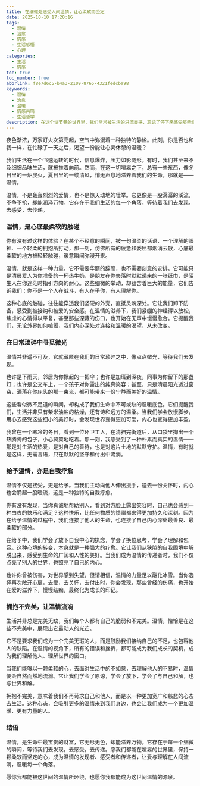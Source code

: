 ```yaml
---
title: 在细微处感受人间温情，让心柔软而坚定
date: 2025-10-10 17:20:16
tags:
  - 温情
  - 治愈
  - 情感
  - 生活感悟
  - 心理
categories:
  - 生活
  - 情感
toc: true
toc_number: true
abbrlink: f8e7d6c5-b4a3-2109-8765-4321fedcba98
keywords:
  - 温情
  - 治愈
  - 温暖
  - 情感共鸣
  - 生活哲学
description: 在这个快节奏的世界里，我们常常被生活的洪流裹挟，忘记了停下来感受那些细微而珍贵的温情。本文将带你一同探索，温情如何在日常琐碎中悄然绽放，它如何滋养我们的心灵，又如何让我们在给予与接受中，找到内心的平静与力量。愿我们都能成为温情的传递者，让爱与理解在人间流淌。
---
```


夜色渐浓，万家灯火次第亮起，空气中弥漫着一种独特的静谧。此刻，你是否也和我一样，在忙碌了一天之后，渴望一份能让心灵休憩的温暖？

我们生活在一个飞速运转的时代，信息爆炸，压力如影随形。有时，我们甚至来不及细细品味生活，就被推着向前。然而，在这一切喧嚣之下，总有一些东西，像冬日里的一炉炭火，夏日里的一缕清风，悄无声息地滋养着我们的生命，那就是——温情。

温情，不是轰轰烈烈的爱情，也不是惊天动地的壮举。它更像是一股潺潺的溪流，不争不抢，却能润泽万物。它存在于我们生活的每一个角落，等待着我们去发现，去感受，去传递。

### 温情，是心底最柔软的触碰

你有没有过这样的体验？在某个不经意的瞬间，被一句温柔的话语、一个理解的眼神、一个轻柔的拥抱所打动，那一刻，仿佛所有的疲惫和委屈都烟消云散，心底最柔软的地方被轻轻触碰，暖意瞬间弥漫开来。

温情，就是这样一种力量。它不需要华丽的辞藻，也不需要刻意的安排。它可能只是清晨爱人为你准备的一杯热牛奶，是朋友在你失落时默默递来的一张纸巾，是陌生人在你迷茫时指引方向的耐心。这些细微的举动，却蕴含着巨大的能量，它们告诉我们：你不是一个人在战斗，有人在乎你，有人理解你。

这种心底的触碰，往往能穿透我们坚硬的外壳，直抵灵魂深处。它让我们卸下防备，感受到被接纳和被爱的安全感。在温情的滋养下，我们紧绷的神经得以放松，焦虑的心情得以平复，甚至那些深藏的伤口，也开始在无声中慢慢愈合。它提醒我们，无论外界如何喧嚣，我们内心深处对连接和温暖的渴望，从未改变。

### 在日常琐碎中寻觅微光

温情并非遥不可及，它就藏匿在我们的日常琐碎之中，像点点微光，等待我们去发现。

也许是下雨天，邻居为你撑起的一把伞；也许是加班到深夜，同事为你留下的那盏灯；也许是公交车上，一个孩子对你露出的纯真笑容；甚至，只是清晨阳光透过窗帘，洒落在你床头的那一束光，都可能带来一份宁静而美好的温情。

这些看似微不足道的瞬间，却构成了我们生命中不可或缺的温暖底色。它们提醒我们，生活并非只有柴米油盐的枯燥，还有诗和远方的温柔。当我们学会放慢脚步，用心去感受这些细小的美好时，会发现世界变得更加可爱，内心也变得更加丰盈。

我曾在一个寒冷的冬日，看到一位环卫工人，在清扫完街道后，从口袋里掏出一个热腾腾的包子，小心翼翼地吃着。那一刻，我感受到了一种朴素而真实的温情——那是对生活的热爱，是对自己的善待，也是对这片土地的默默守护。温情，有时就是这样，无需言语，只在默默的坚守和付出中流淌。

### 给予温情，亦是自我疗愈

温情不仅是接受，更是给予。当我们主动向他人伸出援手，送去一份关怀时，内心也会涌起一股暖流，这是一种独特的自我疗愈。

你有没有发现，当你真诚地帮助别人，看到对方脸上露出笑容时，自己也会感到一种由衷的快乐和满足？这种快乐，比任何物质的馈赠都来得更加持久和深刻。因为在给予温情的过程中，我们连接了他人的生命，也连接了自己内心深处最善良、最柔软的部分。

在给予中，我们学会了放下自我中心的执念，学会了换位思考，学会了理解和包容。这种心境的转变，本身就是一种强大的疗愈。它让我们从狭隘的自我困境中解脱出来，感受到生命的广阔和人性的美好。当我们成为温情的传递者时，我们不仅点亮了别人的世界，也照亮了自己的内心。

也许你曾被伤害，对世界感到失望。但请相信，温情的力量足以融化冰雪。当你选择再次敞开心扉，去爱，去关怀，去付出时，你会发现，那些曾经的伤痛，也开始在爱的滋养下，慢慢结痂，最终化为成长的印记。

### 拥抱不完美，让温情流淌

生活并非总是完美无缺，我们每个人都有自己的脆弱和不完美。温情，恰恰是在这些不完美中，展现出它最动人的光芒。

它不是要求我们成为一个完美无瑕的人，而是鼓励我们接纳自己的不足，也包容他人的缺陷。在温情的视角下，所有的错误和挫折，都可能成为我们成长的契机，成为我们理解他人、理解世界的窗口。

当我们能够以一颗柔软的心，去面对生活中的不如意，去理解他人的不易时，温情便会自然而然地流淌。它让我们学会了原谅，学会了放下，学会了与自己和解，也与世界和解。

拥抱不完美，意味着我们不再苛求自己和他人，而是以一种更加宽广和慈悲的心态去生活。这种心态，会吸引更多的温情来到我们身边，也会让我们成为一个更加温暖、更有力量的人。

### 结语

温情，是生命中最宝贵的财富，它无形无色，却能滋养万物。它存在于每一个细微的瞬间，等待我们去发现，去感受，去传递。愿我们都能在喧嚣的世界里，保持一颗柔软而坚定的心，成为温情的发现者、感受者和传递者，让爱与理解在人间流淌，温暖每一个角落。

愿你我都能被这世间的温情所环绕，也愿你我都能成为这世间温情的源泉。